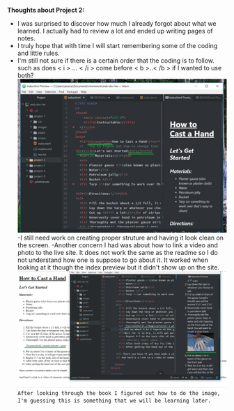 **Thoughts about Project 2:**
- I was surprised to discover how much I already forgot about what we learned. I actually had to review a lot and ended up writing pages of notes.
- I truly hope that with time I will start remembering some of the coding and little rules.
- I'm still not sure if there is a certain order that the coding is to follow. such as does < i > ... < /i > come before < b >..< /b > if I wanted to use both?
![Screenshot](./images/screenshot-2.png)
-I still need work on creating proper struture and having it look clean on the screen.
-Another concern I had was about how to link a video and photo to the live site. It does not work the same as the readme so I do not understand how one is suppose to go about it. It worked when looking at it though the index preview but it didn't show up on the site.
![Screenshot](./images/screenshot-3.png)
`After looking through the book I figured out how to do the image, I'm guessing this is something that we will be learning later.`
